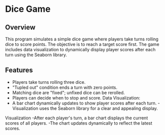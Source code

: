 # Dice Game

## Overview
This program simulates a simple dice game where players take turns rolling dice to score points. The objective is to reach a target score first.
The game includes data visualization to dynamically display player scores after each turn using the Seaborn library.

## Features
- Players take turns rolling three dice.
- "Tupled out" condition ends a turn with zero points.
- Matching dice are "fixed"; unfixed dice can be rerolled.
- Players can decide when to stop and score.
Data Visualization:
- A bar chart dynamically updates to show player scores after each turn.
-Visualization uses the Seaborn library for a clear and appealing display.

Visualization
-After each player's turn, a bar chart displays the current scores of all players.
-The chart updates dynamically to reflect the latest scores.
